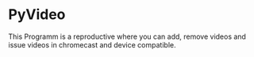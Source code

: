 # PyVideo
This Programm is a reproductive where you can add, remove videos and issue videos in chromecast and device compatible.
